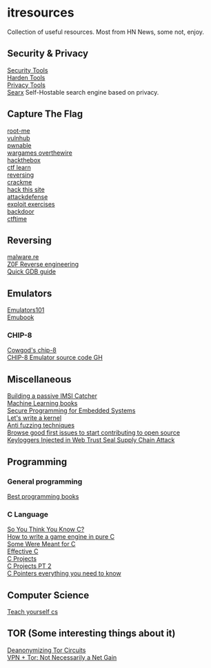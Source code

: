 # itresources
Collection of useful resources.
Most from HN News, some not, enjoy.

## Security & Privacy
[Security Tools](https://securityinabox.org/en/)<br/>
[Harden Tools](https://github.com/securitywithoutborders/hardentools)<br/>
[Privacy Tools](https://www.privacytools.io/)<br/>
[Searx](https://searx.me/)  Self-Hostable search engine based on privacy.<br/>

## Capture The Flag
[root-me](https://www.root-me.org/)<br/>
[vulnhub](https://www.vulnhub.com/)<br/>
[pwnable](https://pwnable.tw/)<br/>
[wargames overthewire](https://overthewire.org/wargames/)<br/>
[hackthebox](https://www.hackthebox.eu/)<br/>
[ctf learn](https://ctflearn.com/)<br/>
[reversing](http://reversing.kr/index.php)<br/>
[crackme](https://crackmes.one/)<br/>
[hack this site](https://www.hackthissite.org/)<br/>
[attackdefense](https://attackdefense.com/)<br/>
[exploit exercises](https://exploit-exercises.lains.space/)<br/>
[backdoor](https://backdoor.sdslabs.co/)<br/>
[ctftime](https://ctftime.org/)<br/>


## Reversing 

[malware.re](https://class.malware.re/)<br/>
[Z0F Reverse engineering](https://github.com/0xZ0F/Z0FCourse_ReverseEngineering)<br/>
[Quick GDB guide](https://condor.depaul.edu/glancast/373class/docs/gdb.html)<br/>

## Emulators
 [Emulators101](http://www.emulator101.com/)<br/>
 [Emubook](http://emubook.emulation64.com/)<br/>
 ### CHIP-8
 [Cowgod's chip-8](http://devernay.free.fr/hacks/chip8/C8TECH10.HTM)<br/>
 [CHIP-8 Emulator source code GH](https://github.com/JamesGriffin/CHIP-8-Emulator/blob/master/src/chip8.cpp)<br/>
 
## Miscellaneous

[Building a passive IMSI Catcher](https://harrisonsand.com/imsi-catcher/)<br/>
[Machine Learning books](https://www.datastuff.tech/data-science/3-machine-learning-books-that-helped-me-level-up-as-a-data-scientist/)<br/>
[Secure Programming for Embedded Systems](https://t1lang.github.io/NorthSec-20190516.pdf)<br/>
[Let's write a kernel](https://arjunsreedharan.org/post/82710718100/kernels-101-lets-write-a-kernel)<br/>
[Anti fuzzing techniques](https://www.usenix.org/system/files/sec19fall_jung_prepub.pdf)<br/>
[Browse good first issues to start contributing to open source](https://github.blog/2020-01-22-browse-good-first-issues-to-start-contributing-to-open-source/)<br/>
[Keyloggers Injected in Web Trust Seal Supply Chain Attack](https://www.bleepingcomputer.com/news/security/keyloggers-injected-in-web-trust-seal-supply-chain-attack/)<br/>

## Programming

### General programming
[Best programming books](https://www.daolf.com/posts/best-programming-books/)<br/>
### C Language
[So You Think You Know C?](https://wordsandbuttons.online/SYTYKC.pdf)<br/>
[How to write a game engine in pure C](https://prdeving.wordpress.com/2019/05/30/how-to-write-a-game-engine-in-pure-c-part-1-state-manager/)<br/>
[Some Were Meant for C](https://www.cs.kent.ac.uk/people/staff/srk21//research/papers/kell17some-preprint.pdf)<br/>
[Effective C](https://nostarch.com/Effective_C)<br/>
[C Projects](https://github.com/jorgegonzalez/beginner-projects)<br/>
[C Projects PT 2](https://github.com/rby90/Project-Based-Tutorials-in-C#computer-networking)<br/>
[C Pointers everything you need to know](https://boredzo.org/pointers/)<br/>


## Computer Science
[Teach yourself cs](https://teachyourselfcs.com/)<br/>

## TOR (Some interesting things about it)
[Deanonymizing Tor Circuits](https://www.hackerfactor.com/blog/index.php?/archives/868-Deanonymizing-Tor-Circuits.html)<br/>
[VPN + Tor: Not Necessarily a Net Gain](https://matt.traudt.xyz/posts/vpn-tor-not-mRikAa4h.html)<br/>
